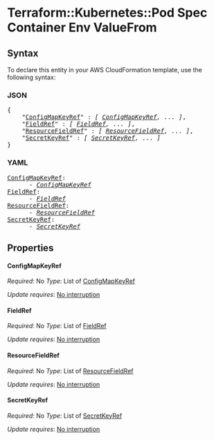 # Terraform::Kubernetes::Pod Spec Container Env ValueFrom

## Syntax

To declare this entity in your AWS CloudFormation template, use the following syntax:

### JSON

<pre>
{
    "<a href="#configmapkeyref" title="ConfigMapKeyRef">ConfigMapKeyRef</a>" : <i>[ <a href="spec-container-env-valuefrom-configmapkeyref.md">ConfigMapKeyRef</a>, ... ]</i>,
    "<a href="#fieldref" title="FieldRef">FieldRef</a>" : <i>[ <a href="spec-container-env-valuefrom-fieldref.md">FieldRef</a>, ... ]</i>,
    "<a href="#resourcefieldref" title="ResourceFieldRef">ResourceFieldRef</a>" : <i>[ <a href="spec-container-env-valuefrom-resourcefieldref.md">ResourceFieldRef</a>, ... ]</i>,
    "<a href="#secretkeyref" title="SecretKeyRef">SecretKeyRef</a>" : <i>[ <a href="spec-container-env-valuefrom-secretkeyref.md">SecretKeyRef</a>, ... ]</i>
}
</pre>

### YAML

<pre>
<a href="#configmapkeyref" title="ConfigMapKeyRef">ConfigMapKeyRef</a>: <i>
      - <a href="spec-container-env-valuefrom-configmapkeyref.md">ConfigMapKeyRef</a></i>
<a href="#fieldref" title="FieldRef">FieldRef</a>: <i>
      - <a href="spec-container-env-valuefrom-fieldref.md">FieldRef</a></i>
<a href="#resourcefieldref" title="ResourceFieldRef">ResourceFieldRef</a>: <i>
      - <a href="spec-container-env-valuefrom-resourcefieldref.md">ResourceFieldRef</a></i>
<a href="#secretkeyref" title="SecretKeyRef">SecretKeyRef</a>: <i>
      - <a href="spec-container-env-valuefrom-secretkeyref.md">SecretKeyRef</a></i>
</pre>

## Properties

#### ConfigMapKeyRef

_Required_: No
_Type_: List of <a href="spec-container-env-valuefrom-configmapkeyref.md">ConfigMapKeyRef</a>

_Update requires_: [No interruption](https://docs.aws.amazon.com/AWSCloudFormation/latest/UserGuide/using-cfn-updating-stacks-update-behaviors.html#update-no-interrupt)

#### FieldRef

_Required_: No
_Type_: List of <a href="spec-container-env-valuefrom-fieldref.md">FieldRef</a>

_Update requires_: [No interruption](https://docs.aws.amazon.com/AWSCloudFormation/latest/UserGuide/using-cfn-updating-stacks-update-behaviors.html#update-no-interrupt)

#### ResourceFieldRef

_Required_: No
_Type_: List of <a href="spec-container-env-valuefrom-resourcefieldref.md">ResourceFieldRef</a>

_Update requires_: [No interruption](https://docs.aws.amazon.com/AWSCloudFormation/latest/UserGuide/using-cfn-updating-stacks-update-behaviors.html#update-no-interrupt)

#### SecretKeyRef

_Required_: No
_Type_: List of <a href="spec-container-env-valuefrom-secretkeyref.md">SecretKeyRef</a>

_Update requires_: [No interruption](https://docs.aws.amazon.com/AWSCloudFormation/latest/UserGuide/using-cfn-updating-stacks-update-behaviors.html#update-no-interrupt)

